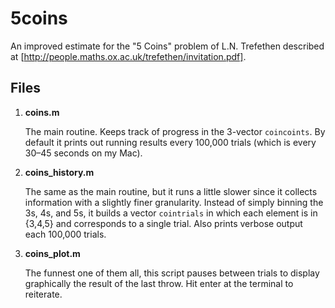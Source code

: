 5coins
======

An improved estimate for the "5 Coins" problem of L.N. Trefethen described at [http://people.maths.ox.ac.uk/trefethen/invitation.pdf].

Files
-----

1.  **coins.m**

    The main routine. Keeps track of progress in the 3-vector `coincoints`. By default it prints out running results every 100,000 trials (which is every 30–45 seconds on my Mac).
2.  **coins_history.m**

    The same as the main routine, but it runs a little slower since it collects information with a slightly finer granularity. Instead of simply binning the 3s, 4s, and 5s, it builds a vector `cointrials` in which each element is in {3,4,5} and corresponds to a single trial. Also prints verbose output each 100,000 trials.
3.  **coins_plot.m**

    The funnest one of them all, this script pauses between trials to display graphically the result of the last throw. Hit enter at the terminal to reiterate.
